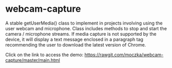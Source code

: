 # webcam-capture

A stable getUserMedia() class to implement in projects involving using the user webcam and microphone. Class includes methods to stop and start the camera / microphone streams. If media capture is not supported by the device, it will display a text message enclosed in a paragraph tag recommending the user to download the latest version of Chrome. 

Click on the link to access the demo:
https://rawgit.com/moczka/webcam-capture/master/main.html
